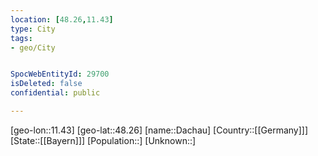 ```yaml
---
location: [48.26,11.43]
type: City
tags:
- geo/City


SpocWebEntityId: 29700
isDeleted: false
confidential: public

---
```

[geo-lon::11.43]
[geo-lat::48.26]
[name::Dachau]
[Country::[[Germany]]]
[State::[[Bayern]]]
[Population::]
[Unknown::]

